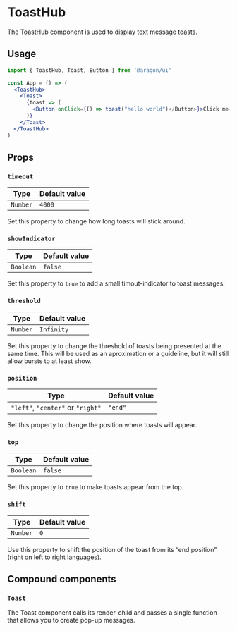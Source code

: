 # ToastHub

The ToastHub component is used to display text message toasts.

## Usage

```jsx
import { ToastHub, Toast, Button } from '@aragon/ui'

const App = () => (
  <ToastHub>
    <Toast>
      {toast => (
        <Button onClick={() => toast("hello world")</Button>}>Click me</Button>
      )}
    </Toast>
  </ToastHub>
)
```

## Props

### `timeout`

| Type     | Default value |
| -------- | ------------- |
| `Number` | `4000`        |

Set this property to change how long toasts will stick around.

### `showIndicator`

| Type      | Default value |
| --------- | ------------- |
| `Boolean` | `false`       |

Set this property to `true` to add a small timout-indicator to toast messages.

### `threshold`

| Type     | Default value |
| -------- | ------------- |
| `Number` | `Infinity`    |

Set this property to change the threshold of toasts being presented at the same time. This will be used as an aproximation or a guideline, but it will still allow bursts to at least show.

### `position`

| Type                              | Default value |
| --------------------------------- | ------------- |
| `"left"`, `"center"` or `"right"` | `"end"`       |

Set this property to change the position where toasts will appear.

### `top`

| Type      | Default value |
| --------- | ------------- |
| `Boolean` | `false`       |

Set this property to `true` to make toasts appear from the top.

### `shift`

| Type     | Default value |
| -------- | ------------- |
| `Number` | `0`           |

Use this property to shift the position of the toast from its “end position” (right on left to right languages).

## Compound components

### `Toast`

The Toast component calls its render-child and passes a single function that allows you to create pop-up messages.
